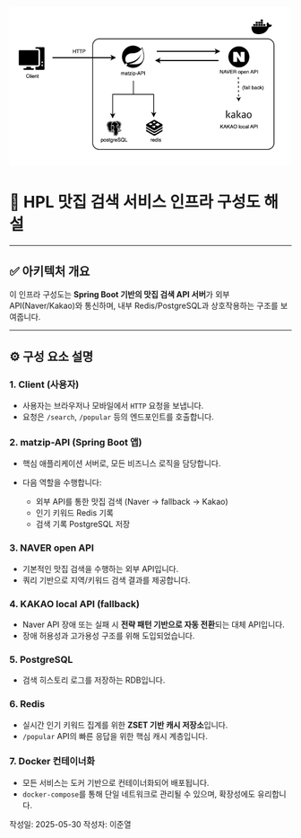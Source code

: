 ![img.png](img/img_infra.png)

# 🍜 HPL 맛집 검색 서비스 인프라 구성도 해설

---

## ✅ 아키텍처 개요

이 인프라 구성도는 **Spring Boot 기반의 맛집 검색 API 서버**가 외부 API(Naver/Kakao)와 통신하며, 내부 Redis/PostgreSQL과 상호작용하는 구조를 보여줍니다.

---

## ⚙️ 구성 요소 설명

### 1. **Client (사용자)**

* 사용자는 브라우저나 모바일에서 `HTTP` 요청을 보냅니다.
* 요청은 `/search`, `/popular` 등의 엔드포인트를 호출합니다.

### 2. **matzip-API (Spring Boot 앱)**

* 핵심 애플리케이션 서버로, 모든 비즈니스 로직을 담당합니다.
* 다음 역할을 수행합니다:

    * 외부 API를 통한 맛집 검색 (Naver → fallback → Kakao)
    * 인기 키워드 Redis 기록
    * 검색 기록 PostgreSQL 저장

### 3. **NAVER open API**

* 기본적인 맛집 검색을 수행하는 외부 API입니다.
* 쿼리 기반으로 지역/키워드 검색 결과를 제공합니다.

### 4. **KAKAO local API (fallback)**

* Naver API 장애 또는 실패 시 **전략 패턴 기반으로 자동 전환**되는 대체 API입니다.
* 장애 허용성과 고가용성 구조를 위해 도입되었습니다.

### 5. **PostgreSQL**

* 검색 히스토리 로그를 저장하는 RDB입니다.

### 6. **Redis**

* 실시간 인기 키워드 집계를 위한 **ZSET 기반 캐시 저장소**입니다.
* `/popular` API의 빠른 응답을 위한 핵심 캐시 계층입니다.

### 7. **Docker 컨테이너화**

* 모든 서비스는 도커 기반으로 컨테이너화되어 배포됩니다.
* `docker-compose`를 통해 단일 네트워크로 관리될 수 있으며, 확장성에도 유리합니다.

작성일: 2025-05-30
작성자: 이준열
